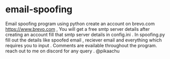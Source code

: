 # email-spoofing
Email spoofing program using python 
create an account on brevo.com https://www.brevo.com , 
You will get a free smtp server details after creating an  account
fill that smtp server details in config.ini . 
In spoofing.py fill out the details like spoofed email , reciever email and everything which requires you to input . 
Comments are evailable throughout the program.
reach out to me on discord for any query . @pikaachu
